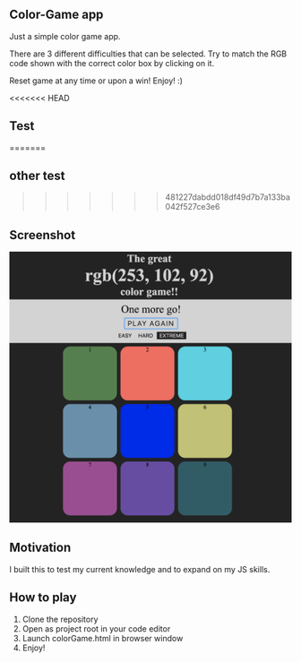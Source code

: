 ## Color-Game app

Just a simple color game app.

There are 3 different difficulties that can be selected. Try to match the RGB code shown with the
correct color box by clicking on it.

Reset game at any time or upon a win! Enjoy! :)

<<<<<<< HEAD
## Test
=======
## other test
>>>>>>> 481227dabdd018df49d7b7a133ba042f527ce3e6

## Screenshot

![Color Game](https://github.com/mezmon/Color-Game/blob/master/images/Screen%20Shot%202018-06-29%20at%205.22.02%20PM.png?raw=true)

## Motivation

I built this to test my current knowledge and to expand on my JS skills.

## How to play

1. Clone the repository
2. Open as project root in your code editor
3. Launch colorGame.html in browser window
4. Enjoy!

